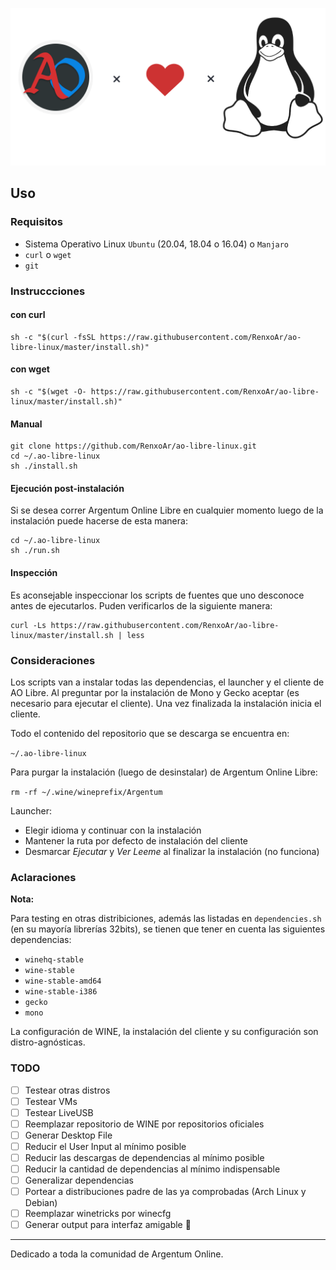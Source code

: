 ![Logo](resources/ao-libre-linux-banner.png)

## Uso

### Requisitos

- Sistema Operativo Linux `Ubuntu` (20.04, 18.04 o 16.04) o `Manjaro`
- `curl` o `wget`
- `git`

### Instruccciones

#### con curl

```shell
sh -c "$(curl -fsSL https://raw.githubusercontent.com/RenxoAr/ao-libre-linux/master/install.sh)"
```

#### con wget

```shell
sh -c "$(wget -O- https://raw.githubusercontent.com/RenxoAr/ao-libre-linux/master/install.sh)"
```

#### Manual

```shell
git clone https://github.com/RenxoAr/ao-libre-linux.git
cd ~/.ao-libre-linux
sh ./install.sh
```

#### Ejecución post-instalación

Si se desea correr Argentum Online Libre en cualquier momento luego de la instalación puede hacerse de esta manera:

```shell
cd ~/.ao-libre-linux
sh ./run.sh
```

#### Inspección

Es aconsejable inspeccionar los scripts de fuentes que uno desconoce antes de ejecutarlos.
Puden verificarlos de la siguiente manera:

```shell
curl -Ls https://raw.githubusercontent.com/RenxoAr/ao-libre-linux/master/install.sh | less
```

### Consideraciones

Los scripts van a instalar todas las dependencias, el launcher y el cliente de AO Libre.
Al preguntar por la instalación de Mono y Gecko aceptar (es necesario para ejecutar el cliente).
Una vez finalizada la instalación inicia el cliente.

Todo el contenido del repositorio que se descarga se encuentra en:

`~/.ao-libre-linux`

Para purgar la instalación (luego de desinstalar) de Argentum Online Libre:

`rm -rf ~/.wine/wineprefix/Argentum`

Launcher:

- Elegir idioma y continuar con la instalación
- Mantener la ruta por defecto de instalación del cliente
- Desmarcar *Ejecutar* y *Ver Leeme* al finalizar la instalación (no funciona)
  
### Aclaraciones

**Nota:**

Para testing en otras distribiciones, además las listadas en `dependencies.sh` (en su mayoría librerías 32bits), se tienen que tener en cuenta las siguientes dependencias:

- `winehq-stable`
- `wine-stable`
- `wine-stable-amd64`
- `wine-stable-i386`
- `gecko`
- `mono`

La configuración de WINE, la instalación del cliente y su configuración son distro-agnósticas.

### TODO

- [ ] Testear otras distros
- [ ] Testear VMs
- [ ] Testear LiveUSB
- [ ] Reemplazar repositorio de WINE por repositorios oficiales
- [ ] Generar Desktop File
- [ ] Reducir el User Input al mínimo posible
- [ ] Reducir las descargas de dependencias al mínimo posible
- [ ] Reducir la cantidad de dependencias al mínimo indispensable
- [ ] Generalizar dependencias
- [ ] Portear a distribuciones padre de las ya comprobadas (Arch Linux y Debian)
- [ ] Reemplazar winetricks por winecfg
- [ ] Generar output para interfaz amigable :slightly_smiling_face:

---
Dedicado a toda la comunidad de Argentum Online.
